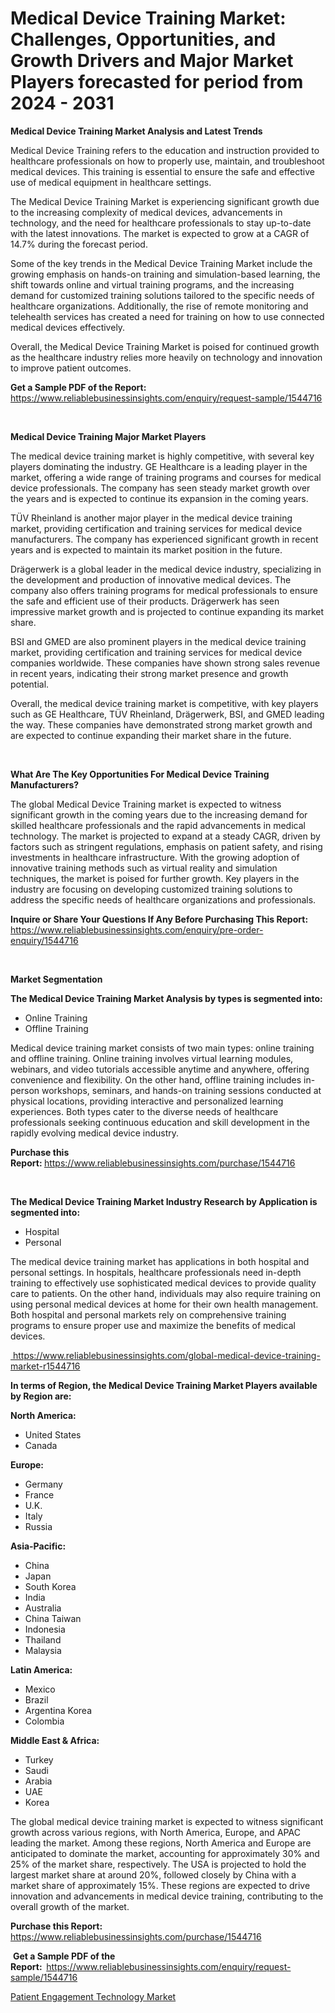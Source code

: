 <p><h1>Medical Device Training Market: Challenges, Opportunities, and Growth Drivers and Major Market Players forecasted for period from 2024 - 2031</h1></p><p><strong>Medical Device Training Market Analysis and Latest Trends</strong></p>
<p><p>Medical Device Training refers to the education and instruction provided to healthcare professionals on how to properly use, maintain, and troubleshoot medical devices. This training is essential to ensure the safe and effective use of medical equipment in healthcare settings.</p><p>The Medical Device Training Market is experiencing significant growth due to the increasing complexity of medical devices, advancements in technology, and the need for healthcare professionals to stay up-to-date with the latest innovations. The market is expected to grow at a CAGR of 14.7% during the forecast period.</p><p>Some of the key trends in the Medical Device Training Market include the growing emphasis on hands-on training and simulation-based learning, the shift towards online and virtual training programs, and the increasing demand for customized training solutions tailored to the specific needs of healthcare organizations. Additionally, the rise of remote monitoring and telehealth services has created a need for training on how to use connected medical devices effectively.</p><p>Overall, the Medical Device Training Market is poised for continued growth as the healthcare industry relies more heavily on technology and innovation to improve patient outcomes.</p></p>
<p><strong>Get a Sample PDF of the Report:&nbsp;</strong> <a href="https://www.reliablebusinessinsights.com/enquiry/request-sample/1544716">https://www.reliablebusinessinsights.com/enquiry/request-sample/1544716</a></p>
<p>&nbsp;</p>
<p><strong>Medical Device Training Major Market Players</strong></p>
<p><p>The medical device training market is highly competitive, with several key players dominating the industry. GE Healthcare is a leading player in the market, offering a wide range of training programs and courses for medical device professionals. The company has seen steady market growth over the years and is expected to continue its expansion in the coming years.</p><p>TÜV Rheinland is another major player in the medical device training market, providing certification and training services for medical device manufacturers. The company has experienced significant growth in recent years and is expected to maintain its market position in the future.</p><p>Drägerwerk is a global leader in the medical device industry, specializing in the development and production of innovative medical devices. The company also offers training programs for medical professionals to ensure the safe and efficient use of their products. Drägerwerk has seen impressive market growth and is projected to continue expanding its market share.</p><p>BSI and GMED are also prominent players in the medical device training market, providing certification and training services for medical device companies worldwide. These companies have shown strong sales revenue in recent years, indicating their strong market presence and growth potential.</p><p>Overall, the medical device training market is competitive, with key players such as GE Healthcare, TÜV Rheinland, Drägerwerk, BSI, and GMED leading the way. These companies have demonstrated strong market growth and are expected to continue expanding their market share in the future.</p></p>
<p>&nbsp;</p>
<p><strong>What Are The Key Opportunities For Medical Device Training Manufacturers?</strong></p>
<p><p>The global Medical Device Training market is expected to witness significant growth in the coming years due to the increasing demand for skilled healthcare professionals and the rapid advancements in medical technology. The market is projected to expand at a steady CAGR, driven by factors such as stringent regulations, emphasis on patient safety, and rising investments in healthcare infrastructure. With the growing adoption of innovative training methods such as virtual reality and simulation techniques, the market is poised for further growth. Key players in the industry are focusing on developing customized training solutions to address the specific needs of healthcare organizations and professionals.</p></p>
<p><strong>Inquire or Share Your Questions If Any Before Purchasing This Report:</strong> <a href="https://www.reliablebusinessinsights.com/enquiry/pre-order-enquiry/1544716">https://www.reliablebusinessinsights.com/enquiry/pre-order-enquiry/1544716</a></p>
<p>&nbsp;</p>
<p><strong>Market Segmentation</strong></p>
<p><strong>The Medical Device Training Market Analysis by types is segmented into:</strong></p>
<p><ul><li>Online Training</li><li>Offline Training</li></ul></p>
<p><p>Medical device training market consists of two main types: online training and offline training. Online training involves virtual learning modules, webinars, and video tutorials accessible anytime and anywhere, offering convenience and flexibility. On the other hand, offline training includes in-person workshops, seminars, and hands-on training sessions conducted at physical locations, providing interactive and personalized learning experiences. Both types cater to the diverse needs of healthcare professionals seeking continuous education and skill development in the rapidly evolving medical device industry.</p></p>
<p><strong>Purchase this Report:&nbsp;</strong><a href="https://www.reliablebusinessinsights.com/purchase/1544716">https://www.reliablebusinessinsights.com/purchase/1544716</a></p>
<p>&nbsp;</p>
<p><strong>The Medical Device Training Market Industry Research by Application is segmented into:</strong></p>
<p><ul><li>Hospital</li><li>Personal</li></ul></p>
<p><p>The medical device training market has applications in both hospital and personal settings. In hospitals, healthcare professionals need in-depth training to effectively use sophisticated medical devices to provide quality care to patients. On the other hand, individuals may also require training on using personal medical devices at home for their own health management. Both hospital and personal markets rely on comprehensive training programs to ensure proper use and maximize the benefits of medical devices.</p></p>
<p><a href="https://www.reliablebusinessinsights.com/global-medical-device-training-market-r1544716">&nbsp;https://www.reliablebusinessinsights.com/global-medical-device-training-market-r1544716</a></p>
<p><strong>In terms of Region, the Medical Device Training Market Players available by Region are:</strong></p>
<p>
    <p> <strong> North America: </strong>
        <ul>
            <li>United States</li>
            <li>Canada</li>
        </ul>
        </p> 
    <p> <strong> Europe: </strong>
        <ul>
            <li>Germany</li>
            <li>France</li>
            <li>U.K.</li>
            <li>Italy</li>
            <li>Russia</li>
        </ul>
        </p> 
    <p> <strong> Asia-Pacific: </strong>
        <ul>
            <li>China</li>
            <li>Japan</li>
            <li>South Korea</li>
            <li>India</li>
            <li>Australia</li>
            <li>China Taiwan</li>
            <li>Indonesia</li>
            <li>Thailand</li>
            <li>Malaysia</li>
        </ul>
        </p> 
    <p> <strong> Latin America: </strong>
        <ul>
            <li>Mexico</li>
            <li>Brazil</li>
            <li>Argentina Korea</li>
            <li>Colombia</li>
        </ul>
        </p> 
    <p> <strong> Middle East & Africa: </strong>
        <ul>
            <li>Turkey</li>
            <li>Saudi</li>
            <li>Arabia</li>
            <li>UAE</li>
            <li>Korea</li>
        </ul>
    </p>
    </p>
<p><p>The global medical device training market is expected to witness significant growth across various regions, with North America, Europe, and APAC leading the market. Among these regions, North America and Europe are anticipated to dominate the market, accounting for approximately 30% and 25% of the market share, respectively. The USA is projected to hold the largest market share at around 20%, followed closely by China with a market share of approximately 15%. These regions are expected to drive innovation and advancements in medical device training, contributing to the overall growth of the market.</p></p>
<p><strong>Purchase this Report: </strong><a href="https://www.reliablebusinessinsights.com/purchase/1544716">https://www.reliablebusinessinsights.com/purchase/1544716</a></p>
<p>&nbsp;<strong>Get a Sample PDF of the Report:&nbsp;&nbsp;</strong><a href="https://www.reliablebusinessinsights.com/enquiry/request-sample/1544716">https://www.reliablebusinessinsights.com/enquiry/request-sample/1544716</a></p>
<p><strong></strong></p>
<p><p><a href="https://github.com/joannagoyvaerts/Market-Research-Report-List-3/blob/main/patient-engagement-technology-market.md">Patient Engagement Technology Market</a></p></p>